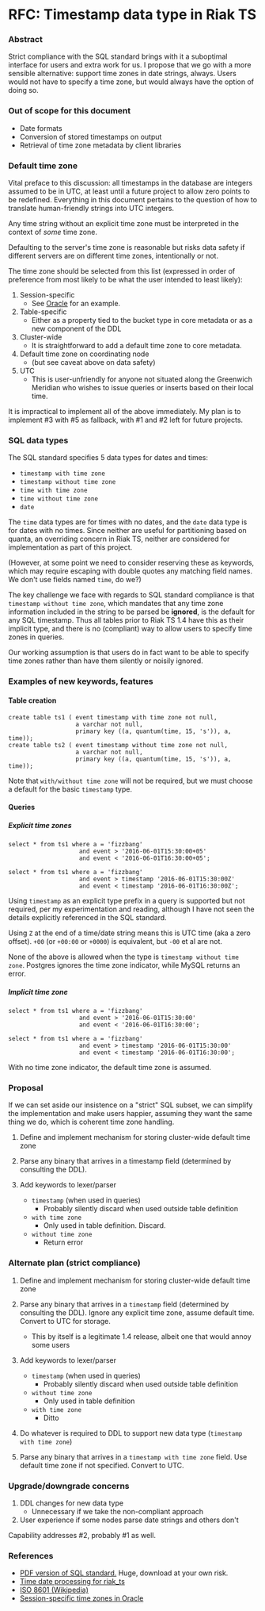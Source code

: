# RFC: Timestamp data type in Riak TS

### Abstract

Strict compliance with the SQL standard brings with it a suboptimal
interface for users and extra work for us. I propose that we go with a
more sensible alternative: support time zones in date strings,
always. Users would not have to specify a time zone, but would always
have the option of doing so.

### Out of scope for this document

* Date formats
* Conversion of stored timestamps on output
* Retrieval of time zone metadata by client libraries

### Default time zone

Vital preface to this discussion: all timestamps in the database are
integers assumed to be in UTC, at least until a future project to
allow zero points to be redefined. Everything in this document pertains
to the question of how to translate human-friendly strings into UTC
integers.

Any time string without an explicit time zone must be interpreted in
the context of *some* time zone.

Defaulting to the server's time zone is reasonable but risks data
safety if different servers are on different time zones, intentionally
or not.

The time zone should be selected from this list (expressed in order of
preference from most likely to be what the user intended to least likely):

1. Session-specific
    * See
[Oracle](https://docs.oracle.com/cd/B19306_01/server.102/b14200/functions143.htm)
for an example.
2. Table-specific
    * Either as a property tied to the bucket type in core metadata or
      as a new component of the DDL
3. Cluster-wide
    * It is straightforward to add a default time zone to core metadata.
4. Default time zone on coordinating node
    * (but see caveat above on data safety)
5. UTC
    * This is user-unfriendly for anyone not situated along the
      Greenwich Meridian who wishes to issue queries or inserts based
      on their local time.

It is impractical to implement all of the above immediately. My plan
is to implement #3 with #5 as fallback, with #1 and #2 left for future
projects.

### SQL data types

The SQL standard specifies 5 data types for dates and times:

* `timestamp with time zone`
* `timestamp without time zone`
* `time with time zone`
* `time without time zone`
* `date`

The `time` data types are for times with no dates, and the `date` data
type is for dates with no times. Since neither are useful for
partitioning based on quanta, an overriding concern in Riak TS,
neither are considered for implementation as part of this project.

(However, at some point we need to consider reserving these as
keywords, which may require escaping with double quotes any matching
field names. We don't use fields named `time`, do we?)

The key challenge we face with regards to SQL standard compliance is
that `timestamp without time zone`, which mandates that any time zone
information included in the string to be parsed be **ignored**, is the
default for any SQL timestamp. Thus all tables prior to Riak TS 1.4
have this as their implicit type, and there is no (compliant) way to
allow users to specify time zones in queries.

Our working assumption is that users do in fact want to be able to
specify time zones rather than have them silently or noisily ignored.

### Examples of new keywords, features

#### Table creation
```
create table ts1 ( event timestamp with time zone not null,
                   a varchar not null,
                   primary key ((a, quantum(time, 15, 's')), a, time));
create table ts2 ( event timestamp without time zone not null,
                   a varchar not null,
                   primary key ((a, quantum(time, 15, 's')), a, time));
```

Note that `with/without time zone` will not be required, but we must
choose a default for the basic `timestamp` type.

#### Queries

##### Explicit time zones

```
select * from ts1 where a = 'fizzbang'
                    and event > '2016-06-01T15:30:00+05'
                    and event < '2016-06-01T16:30:00+05';

select * from ts1 where a = 'fizzbang'
                    and event > timestamp '2016-06-01T15:30:00Z'
                    and event < timestamp '2016-06-01T16:30:00Z';
```

Using `timestamp` as an explicit type prefix in a query is supported
but not required, per my experimentation and reading, although I have
not seen the details explicitly referenced in the SQL standard.

Using `Z` at the end of a time/date string means this is UTC time (aka
a zero offset). `+00` (or `+00:00` or `+0000`) is equivalent, but
`-00` et al are not.

None of the above is allowed when the type is `timestamp without time
zone`. Postgres ignores the time zone indicator, while MySQL returns
an error.

##### Implicit time zone
```
select * from ts1 where a = 'fizzbang'
                    and event > '2016-06-01T15:30:00'
                    and event < '2016-06-01T16:30:00';

select * from ts1 where a = 'fizzbang'
                    and event > timestamp '2016-06-01T15:30:00'
                    and event < timestamp '2016-06-01T16:30:00';
```

With no time zone indicator, the default time zone is assumed.

### Proposal

If we can set aside our insistence on a "strict" SQL subset, we can
simplify the implementation and make users happier, assuming they want
the same thing we do, which is coherent time zone handling.

1. Define and implement mechanism for storing cluster-wide default
   time zone

2. Parse any binary that arrives in a timestamp field (determined by
   consulting the DDL).

3. Add keywords to lexer/parser
    * `timestamp` (when used in queries)
        * Probably silently discard when used outside table definition
    * `with time zone`
        * Only used in table definition. Discard.
    * `without time zone`
        * Return error

### Alternate plan (strict compliance)

1. Define and implement mechanism for storing cluster-wide default
   time zone

2. Parse any binary that arrives in a `timestamp` field (determined by
   consulting the DDL). Ignore any explicit time zone, assume default
   time. Convert to UTC for storage.
    * This by itself is a legitimate 1.4 release, albeit one that
      would annoy some users

3. Add keywords to lexer/parser
    * `timestamp` (when used in queries)
        * Probably silently discard when used outside table definition
    * `without time zone`
        * Only used in table definition
    * `with time zone`
        * Ditto

4. Do whatever is required to DDL to support new data type (`timestamp
   with time zone`)

5. Parse any binary that arrives in a `timestamp with time zone`
   field. Use default time zone if not specified. Convert to UTC.

### Upgrade/downgrade concerns

1. DDL changes for new data type
    * Unnecessary if we take the non-compliant approach
2. User experience if some nodes parse date strings and others don't

Capability addresses #2, probably #1 as well.

### References

- [PDF version of SQL standard.](https://www.dropbox.com/s/y55gz6060acd3qr/sql%20foundation.pdf?dl=0) Huge, download at your own risk.
- [Time date processing for riak_ts](https://github.com/basho/riak/wiki/Time-date-processing-for-riak_ts)
- [ISO 8601 (Wikipedia)](https://en.wikipedia.org/wiki/ISO_8601)
- [Session-specific time zones in Oracle](https://docs.oracle.com/cd/B19306_01/server.102/b14200/functions143.htm)
